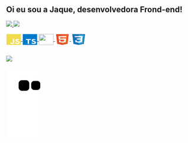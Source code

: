 ## Oi eu sou a Jaque, desenvolvedora Frond-end!
<div>
  <a href="https://github.com/scallopc">
  <img height="170em" src="https://github-readme-stats.vercel.app/api?username=scallopc&show_icons=true&theme=swift&include_all_commits=true&count_private=true"/>
  <img height="170em" src="https://github-readme-stats.vercel.app/api/top-langs/?username=scallopc&layout=compact&langs_count=7&theme=swift"/>
</div>
<div><br>
  <img align="center"  height="30" width="40" src="https://raw.githubusercontent.com/devicons/devicon/master/icons/javascript/javascript-plain.svg">
  <img align="center"  height="30" width="40" src="https://raw.githubusercontent.com/devicons/devicon/master/icons/typescript/typescript-plain.svg">
  <img align="center"  height="30" width="40" src="https://cdn.jsdelivr.net/gh/devicons/devicon/icons/azure/azure-original.svg">
  <img align="center"  height="30" width="40" src="https://raw.githubusercontent.com/devicons/devicon/master/icons/html5/html5-original.svg">
  <img align="center"  height="30" width="40" src="https://raw.githubusercontent.com/devicons/devicon/master/icons/css3/css3-original.svg">
</div>
  
  ##
 
<div> 
  <a href="https://www.linkedin.com/in/jaquelinepcosta" target="_blank"><img src="https://img.shields.io/badge/-LinkedIn-%230077B5?style=for-the-badge&logo=linkedin&logoColor=white" target="_blank"></a> 
  
   ![Snake animation](https://github.com/scallopc/scallopc/blob/output/github-contribution-grid-snake.svg) 
  
</div>
